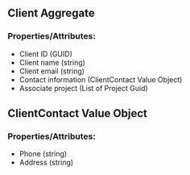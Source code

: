 ## Client Aggregate

### Properties/Attributes:

- Client ID (GUID)
- Client name (string)
- Client email (string)
- Contact information (ClientContact Value Object)
- Associate project (List of Project Guid)

## ClientContact Value Object

### Properties/Attributes:

- Phone (string)
- Address (string)
